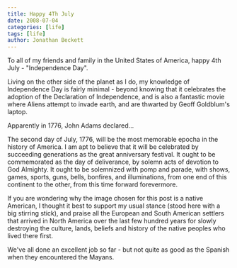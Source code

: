 ```yaml
---
title: Happy 4Th July
date: 2008-07-04
categories: [life]
tags: [life]
author: Jonathan Beckett
---
```


To all of my friends and family in the United States of America, happy 4th July - "Independence Day".

Living on the other side of the planet as I do, my knowledge of Independence Day is fairly minimal - beyond knowing that it celebrates the adoption of the Declaration of Independence, and is also a fantastic movie where Aliens attempt to invade earth, and are thwarted by Geoff Goldblum's laptop.

Apparently in 1776, John Adams declared...

The second day of July, 1776, will be the most memorable epocha in the history of America. I am apt to believe that it will be celebrated by succeeding generations as the great anniversary festival. It ought to be commemorated as the day of deliverance, by solemn acts of devotion to God Almighty. It ought to be solemnized with pomp and parade, with shows, games, sports, guns, bells, bonfires, and illuminations, from one end of this continent to the other, from this time forward forevermore.

If you are wondering why the image chosen for this post is a native American, I thought it best to support my usual stance (stood here with a big stirring stick), and praise all the European and South American settlers that arrived in North America over the last few hundred years for slowly destroying the culture, lands, beliefs and history of the native peoples who lived there first.

We've all done an excellent job so far - but not quite as good as the Spanish when they encountered the Mayans.